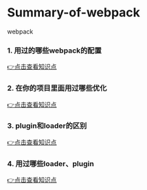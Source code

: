 # Summary-of-webpack
webpack
### 1. 用过的哪些webpack的配置
[👉点击查看知识点](https://github.com/lixiaojuan12/Summary-of-webpack/issues/1)
### 2. 在你的项目里面用过哪些优化
[👉点击查看知识点](https://github.com/lixiaojuan12/Summary-of-webpack/issues/2)
### 3. plugin和loader的区别
[👉点击查看知识点](https://github.com/lixiaojuan12/Summary-of-webpack/issues/3)
### 4. 用过哪些loader、plugin
[👉点击查看知识点](https://github.com/lixiaojuan12/Summary-of-webpack/issues/4)
